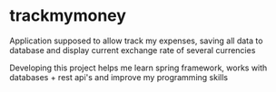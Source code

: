 # trackmymoney
Application supposed to allow track my expenses, saving all data to database and display current exchange rate of several currencies

Developing this project helps me learn spring framework, works with databases + rest api's and improve my programming skills
